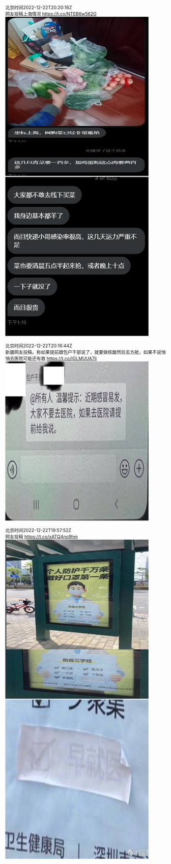 北京时间2022-12-22T20:20:16Z<br>网友投稿上海情况 https://t.co/NTEB6w562G<br><img src='/temp/image/2022/n-Month-12/1605901030893428736_0.jpg' width='450' height='500'><img src='/temp/image/2022/n-Month-12/1605901030893428736_1.jpg' width='450' height='500'><br><br>北京时间2022-12-22T20:16:44Z<br>新疆网友投稿，称如果提前跟包户干部说了，就要做核酸然后去方舱，如果不说悄悄去医院可能还有救 https://t.co/IGLMUUA7li<br><img src='/temp/image/2022/n-Month-12/1605900140895666178_0.jpg' width='450' height='500'><br><br>北京时间2022-12-22T19:57:52Z<br>网友投稿 https://t.co/xATQ4no9hm<br><img src='/temp/image/2022/n-Month-12/1605895395132973060_0.jpg' width='450' height='500'><img src='/temp/image/2022/n-Month-12/1605895395132973060_1.jpg' width='450' height='500'><br><br>